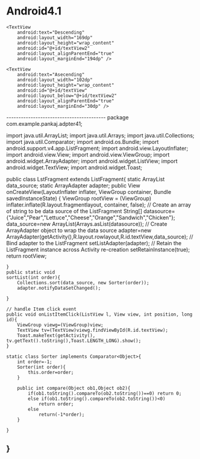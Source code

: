 # Android4.1
<?xml version="1.0" encoding="utf-8"?>
<RelativeLayout xmlns:android="http://schemas.android.com/apk/res/android"
    xmlns:tools="http://schemas.android.com/tools"
    android:id="@+id/activity_main"
    android:layout_width="match_parent"
    android:layout_height="match_parent"
    android:paddingBottom="@dimen/activity_vertical_margin"
    android:paddingLeft="@dimen/activity_horizontal_margin"
    android:paddingRight="@dimen/activity_horizontal_margin"
    android:paddingTop="@dimen/activity_vertical_margin"
    tools:context="com.example.pankaj.adpter41.MainActivity">

    <TextView
        android:text="Descending"
        android:layout_width="169dp"
        android:layout_height="wrap_content"
        android:id="@+id/textView2"
        android:layout_alignParentEnd="true"
        android:layout_marginEnd="194dp" />

    <TextView
        android:text="Asecending"
        android:layout_width="102dp"
        android:layout_height="wrap_content"
        android:id="@+id/textView"
        android:layout_below="@+id/textView2"
        android:layout_alignParentEnd="true"
        android:layout_marginEnd="30dp" />
</RelativeLayout>
-----------------------------------------
package com.example.pankaj.adpter41;

import java.util.ArrayList;
import java.util.Arrays;
import java.util.Collections;
import java.util.Comparator;
import android.os.Bundle;
import android.support.v4.app.ListFragment;
import android.view.LayoutInflater;
import android.view.View;
import android.view.ViewGroup;
import android.widget.ArrayAdapter;
import android.widget.ListView;
import android.widget.TextView;
import android.widget.Toast;


public class LstFragment extends ListFragment{
    static ArrayList<String> data_source;
    static ArrayAdapter<String> adapter;
    public View onCreateView(LayoutInflater inflater, ViewGroup container, Bundle savedInstanceState) {
        ViewGroup rootView = (ViewGroup) inflater.inflate(R.layout.fragmentlayout, container, false);
        // Create an array of string to be data source of the ListFragment
        String[] datasource={"Juice","Pear","Lettuce","Cheese","Orange","Sandwich","Chicken"};
        data_source=new ArrayList<String>(Arrays.asList(datasource));
        // Create ArrayAdapter object to wrap the data source
        adapter=new ArrayAdapter<String>(getActivity(),R.layout.rowlayout,R.id.textView,data_source);
        // Bind adapter to the ListFragment
        setListAdapter(adapter);
        //  Retain the ListFragment instance across Activity re-creation
        setRetainInstance(true);
        return rootView;

    }
    public static void
    sortList(int order){
        Collections.sort(data_source, new Sorter(order));
        adapter.notifyDataSetChanged();

    }

    // handle Item click event
    public void onListItemClick(ListView l, View view, int position, long id){
        ViewGroup viewg=(ViewGroup)view;
        TextView tv=(TextView)viewg.findViewById(R.id.textView);
        Toast.makeText(getActivity(), tv.getText().toString(),Toast.LENGTH_LONG).show();
    }

    static class Sorter implements Comparator<Object>{
        int order=-1;
        Sorter(int order){
            this.order=order;
        }

        public int compare(Object ob1,Object ob2){
            if(ob1.toString().compareTo(ob2.toString())==0) return 0;
            else if(ob1.toString().compareTo(ob2.toString())<0)
                return order;
            else
                return(-1*order);
        }

    }

}
------------------
<?xml version="1.0" encoding="utf-8"?>
<LinearLayout xmlns:android="http://schemas.android.com/apk/res/android"
    android:orientation="vertical" android:layout_width="match_parent"
    android:layout_height="match_parent">
    
</LinearLayout>

